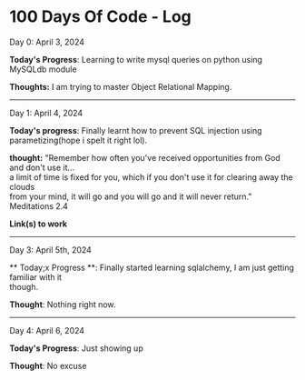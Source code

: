 # 100 Days Of Code - Log

Day 0: April 3, 2024

**Today's Progress**: Learning to write mysql queries on python using MySQLdb module

**Thoughts:** I am trying to master Object Relational Mapping.

--------------------------------------------------------------------

Day 1: April 4, 2024

**Today's progress**: Finally learnt how to prevent SQL injection using parametizing(hope i spelt it right lol).

**thought:** "Remember how often you've received opportunities from God and don't use it... \
a limit of time is fixed for you, which if you don't use it for clearing away the clouds \
from your mind, it will go and you will go and it will never return." Meditations 2.4

**Link(s) to work**

------------------------------------------------------------------

Day 3: April 5th, 2024

** Today;x Progress **: Finally started learning sqlalchemy, I am just getting familiar with it \
though.

**Thought**: Nothing right now.

-----------------------------------------------------------------

Day 4: April 6, 2024

**Today's Progress**: Just showing up

**Thought**: No excuse
